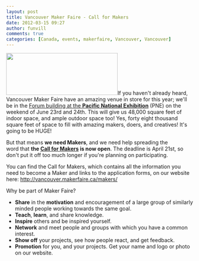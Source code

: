 ```yaml
---
layout: post
title: Vancouver Maker Faire - Call for Makers
date: 2012-03-15 09:27
author: funvill
comments: true
categories: [Canada, events, makerfaire, Vancouver, Vancouver]
---
```

<a href="http://www.abluestar.com/blog/wp-content/uploads/2012/03/png.png"><img class="alignright size-medium wp-image-2751" title="png" src="http://www.abluestar.com/blog/wp-content/uploads/2012/03/png-300x113.png" alt="" width="300" height="113" /></a>If you haven't already heard, Vancouver Maker Faire have an amazing venue in store for this year; we'll be in the <a href="http://vancouver.makerfaire.ca/vancouver-mini-maker-faire-in-2012-at-the-pne/" target="_blank">Forum building at the <strong>Pacific National Exhibition</strong></a> (PNE) on the weekend of June 23rd and 24th. This will give us 48,000 square feet of indoor space, and ample outdoor space too! Yes, forty eight thousand square feet of space to fill with amazing makers, doers, and creatives! It's going to be HUGE!

But that means <strong>we need Makers</strong>, and we need help spreading the word that <strong>the <a href="http://vancouver.makerfaire.ca/makers/" target="_blank">Call for Makers</a> is now open</strong>. The deadline is April 21st, so don't put it off too much longer if you're planning on participating.

You can find the Call for Makers, which contains all the information you need to become a Maker and links to the application forms, on our website here: <a href="http://vancouver.makerfaire.ca/makers/" target="_blank">http://vancouver.<wbr>makerfaire.ca/makers/</wbr></a>

Why be part of Maker Faire?
<ul>
	<li><strong>Share</strong> in the <strong>motivation</strong> and encouragement of a large group of similarly minded people working towards the same goal.</li>
	<li><strong>Teach</strong>, <strong>learn</strong>, and share knowledge.</li>
	<li><strong>Inspire</strong> others and be inspired yourself.</li>
	<li><strong>Network</strong> and meet people and groups with which you have a common interest.</li>
	<li><strong>Show off</strong> your projects, see how people react, and get feedback.</li>
	<li><strong>Promotion</strong> for you, and your projects. Get your name and logo or photo on our website.</li>
</ul>
